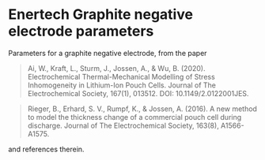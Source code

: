# Enertech Graphite negative electrode parameters

Parameters for a graphite negative electrode, from the paper

> Ai, W., Kraft, L., Sturm, J., Jossen, A., & Wu, B. (2020). Electrochemical Thermal-Mechanical Modelling of Stress Inhomogeneity in Lithium-Ion Pouch Cells. Journal of The Electrochemical Society, 167(1), 013512. DOI: 10.1149/2.0122001JES.

> Rieger, B., Erhard, S. V., Rumpf, K., & Jossen, A. (2016). A new method to model the thickness change of a commercial pouch cell during discharge. Journal of The Electrochemical Society, 163(8), A1566-A1575.

and references therein.
